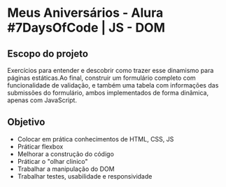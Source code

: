 # Meus Aniversários - Alura #7DaysOfCode | JS - DOM

## Escopo do projeto
Exercícios para entender e descobrir como trazer esse dinamismo para páginas estáticas.Ao final, construir um formulário completo com funcionalidade de validação, e também uma tabela com informações das submissões do formulário, ambos implementados de forma dinâmica, apenas com JavaScript.

## Objetivo
- Colocar em prática conhecimentos de HTML, CSS, JS
- Práticar flexbox
- Melhorar a construção do código
- Práticar o "olhar clinico"
- Trabalhar a manipulação do DOM
- Trabalhar testes, usabilidade e responsividade

